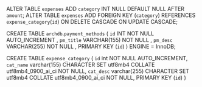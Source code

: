 ALTER TABLE `expenses` ADD `category` INT NULL DEFAULT NULL AFTER `amount`; 
ALTER TABLE `expenses` ADD FOREIGN KEY (`category`) REFERENCES `expense_category`(`id`) ON DELETE CASCADE ON UPDATE CASCADE; 

CREATE TABLE `archdb`.`payment_methods` (
    `id` INT NOT NULL AUTO_INCREMENT , 
    `pm_title` VARCHAR(155) NOT NULL , 
    `pm_desc` VARCHAR(255) NOT NULL , PRIMARY KEY (`id`)
    ) ENGINE = InnoDB; 

CREATE TABLE `expense_category` (
  `id` int NOT NULL AUTO_INCREMENT,
  `cat_name` varchar(155) CHARACTER SET utf8mb4 COLLATE utf8mb4_0900_ai_ci NOT NULL,
  `cat_desc` varchar(255) CHARACTER SET utf8mb4 COLLATE utf8mb4_0900_ai_ci NOT NULL,
  PRIMARY KEY (`id`)
)